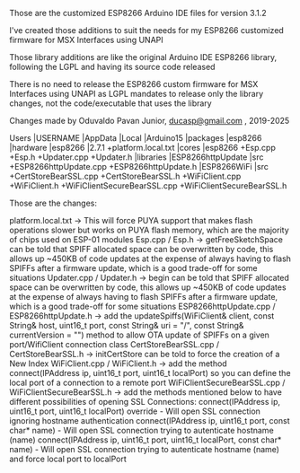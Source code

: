 Those are the customized ESP8266 Arduino IDE files for version 3.1.2

I've created those additions to suit the needs for my ESP8266 customized firmware for MSX Interfaces using UNAPI

Those library additions are like the original Arduino IDE ESP8266 library, following the LGPL and having its source code released

There is no need to release the ESP8266 custom firmware for MSX Interfaces using UNAPI as LGPL mandates to release only the library changes, not the code/executable that uses the library

Changes made by Oduvaldo Pavan Junior, ducasp@gmail.com , 2019-2025

Users
 |USERNAME
	|AppData
		|Local
			|Arduino15
				|packages
					|esp8266
						|hardware
							|esp8266
								|2.7.1
									+platform.local.txt
									|cores
										|esp8266
											+Esp.cpp
											+Esp.h
											+Updater.cpp
											+Updater.h
									|libraries
										|ESP8266httpUpdate
											|src
												+ESP8266httpUpdate.cpp
												+ESP8266httpUpdate.h
										|ESP8266WiFi
											|src
												+CertStoreBearSSL.cpp
												+CertStoreBearSSL.h
												+WiFiClient.cpp
												+WiFiClient.h
												+WiFiClientSecureBearSSL.cpp
												+WiFiClientSecureBearSSL.h

Those are the changes:

platform.local.txt -> This will force PUYA support that makes flash operations slower but works on PUYA flash memory, which are the majority of chips used on ESP-01 modules
Esp.cpp / Esp.h -> getFreeSketchSpace can be told that SPIFF allocated space can be overwritten by code, this allows up ~450KB of code updates at the expense of always having to flash SPIFFs after a firmware update, which is a good trade-off for some situations
Updater.cpp / Updater.h -> begin can be told that SPIFF allocated space can be overwritten by code, this allows up ~450KB of code updates at the expense of always having to flash SPIFFs after a firmware update, which is a good trade-off for some situations
ESP8266httpUpdate.cpp / ESP8266httpUpdate.h -> add the updateSpiffs(WiFiClient& client, const String& host, uint16_t port, const String& uri = "/", const String& currentVersion = "") method to allow OTA update of SPIFFs on a given port/WifiClient connection class
CertStoreBearSSL.cpp / CertStoreBearSSL.h -> initCertStore can be told to force the creation of a New Index
WiFiClient.cpp / WiFiClient.h -> add the method connect(IPAddress ip, uint16_t port, uint16_t localPort) so you can define the local port of a connection to a remote port
WiFiClientSecureBearSSL.cpp / WiFiClientSecureBearSSL.h -> add the methods mentioned below to have different possibilities of opening SSL Connections:
    connect(IPAddress ip, uint16_t port, uint16_t localPort) override - Will open SSL connection ignoring hostname authentication
    connect(IPAddress ip, uint16_t port, const char* name) - Will open SSL connection trying to autenticate hostname (name)
    connect(IPAddress ip, uint16_t port, uint16_t localPort, const char* name) - Will open SSL connection trying to autenticate hostname (name) and force local port to localPort